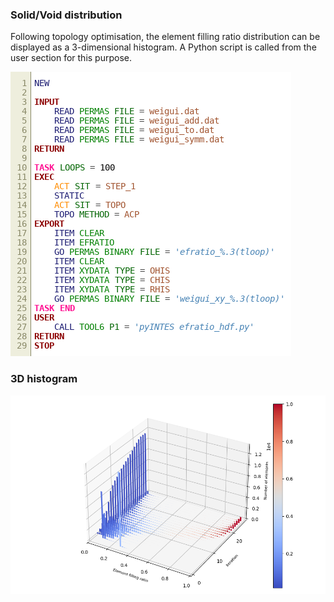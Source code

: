### Solid/Void distribution

Following topology optimisation, the element filling ratio distribution can be displayed as a 3-dimensional histogram. A Python script is called from the user section for this purpose.

![uci template](uci_template.png)

### 3D histogram

![histogram](PERMAS_Topology_Optimization.png)
